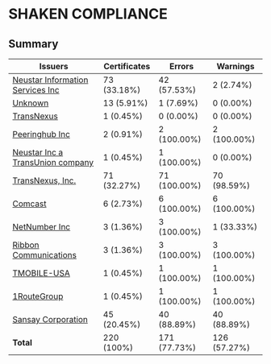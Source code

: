 # SHAKEN COMPLIANCE
## Summary

| Issuers | Certificates | Errors | Warnings |
|---------|--------------|--------|----------|
| [Neustar Information Services Inc](Neustar%20Information%20Services%20Inc%2Findex.md) | 73 (33.18%) | 42 (57.53%) | 2 (2.74%) |
| [Unknown](Unknown%2Findex.md) | 13 (5.91%) | 1 (7.69%) | 0 (0.00%) |
| [TransNexus](TransNexus%2Findex.md) | 1 (0.45%) | 0 (0.00%) | 0 (0.00%) |
| [Peeringhub Inc](Peeringhub%20Inc%2Findex.md) | 2 (0.91%) | 2 (100.00%) | 2 (100.00%) |
| [Neustar Inc a TransUnion company](Neustar%20Inc%20a%20TransUnion%20company%2Findex.md) | 1 (0.45%) | 1 (100.00%) | 0 (0.00%) |
| [TransNexus, Inc.](TransNexus%2C%20Inc.%2Findex.md) | 71 (32.27%) | 71 (100.00%) | 70 (98.59%) |
| [Comcast](Comcast%2Findex.md) | 6 (2.73%) | 6 (100.00%) | 6 (100.00%) |
| [NetNumber Inc](NetNumber%20Inc%2Findex.md) | 3 (1.36%) | 3 (100.00%) | 1 (33.33%) |
| [Ribbon Communications](Ribbon%20Communications%2Findex.md) | 3 (1.36%) | 3 (100.00%) | 3 (100.00%) |
| [TMOBILE-USA](TMOBILE-USA%2Findex.md) | 1 (0.45%) | 1 (100.00%) | 1 (100.00%) |
| [1RouteGroup](1RouteGroup%2Findex.md) | 1 (0.45%) | 1 (100.00%) | 1 (100.00%) |
| [Sansay Corporation](Sansay%20Corporation%2Findex.md) | 45 (20.45%) | 40 (88.89%) | 40 (88.89%) |
| **Total** | 220 (100%) | 171 (77.73%) | 126 (57.27%) |
